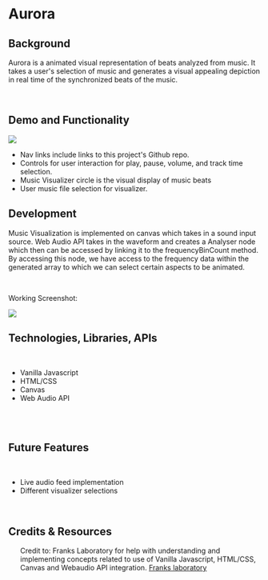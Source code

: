 # Aurora

## Background 
<p>
    Aurora is a animated visual representation of beats analyzed from music.
    It takes a user's selection of music and generates a visual appealing depiction in real time 
    of the synchronized beats of the music.
</p>
<br>

## Demo and Functionality
<p>
    <img src="https://github.com/dlaucodes/JSProject/blob/main/assets/demo.gif">
</p>
<ul>
    <li>Nav links include links to this project's Github repo.
    <li>Controls for user interaction for play, pause, volume, and track time selection.
    <li>Music Visualizer circle is the visual display of music beats
    <li>User music file selection for visualizer.
</ul>

## Development
<p>
Music Visualization is implemented on canvas which takes in a sound input source.  Web Audio API takes in the waveform and creates a Analyser node which then can be accessed by linking it to the frequencyBinCount method. By accessing this node, we have access to the frequency data within the generated array to which we can select certain aspects to be animated.
</p>
<br>

Working Screenshot:
<br>
<p>
<img src="https://github.com/dlaucodes/JSProject/blob/main/assets/aurora-demo.gif">
</p>



## Technologies, Libraries, APIs
<br>
<ul>
    <li> Vanilla Javascript
    <li> HTML/CSS
    <li> Canvas
    <li> Web Audio API
</ul>
<br>
<br>

## Future Features
<br>
<ul>
    <li> Live audio feed implementation
    <li> Different visualizer selections
</ul>
<br>


## Credits & Resources
<ul>
    Credit to: Franks Laboratory for help with understanding and implementing concepts related to use of Vanilla Javascript, HTML/CSS, Canvas and Webaudio API integration.
    <a href="https://www.youtube.com/c/Frankslaboratory/">Franks laboratory</a>
</ul>
